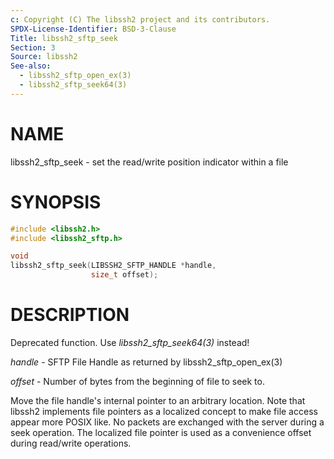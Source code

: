 ```yaml
---
c: Copyright (C) The libssh2 project and its contributors.
SPDX-License-Identifier: BSD-3-Clause
Title: libssh2_sftp_seek
Section: 3
Source: libssh2
See-also:
  - libssh2_sftp_open_ex(3)
  - libssh2_sftp_seek64(3)
---
```


# NAME

libssh2_sftp_seek - set the read/write position indicator within a file

# SYNOPSIS

~~~c
#include <libssh2.h>
#include <libssh2_sftp.h>

void
libssh2_sftp_seek(LIBSSH2_SFTP_HANDLE *handle,
                  size_t offset);
~~~

# DESCRIPTION

Deprecated function. Use *libssh2_sftp_seek64(3)* instead!

*handle* - SFTP File Handle as returned by libssh2_sftp_open_ex(3)

*offset* - Number of bytes from the beginning of file to seek to.

Move the file handle's internal pointer to an arbitrary location.
Note that libssh2 implements file pointers as a localized concept to make
file access appear more POSIX like. No packets are exchanged with the server
during a seek operation. The localized file pointer is used as a convenience
offset during read/write operations.
